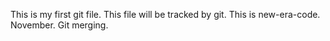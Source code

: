 This is my first git file.
This file will be tracked by git.
This is new-era-code.
November.
Git merging.

